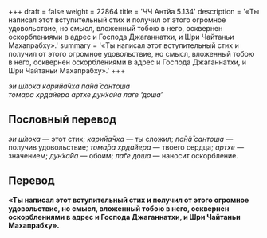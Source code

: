 +++
draft = false
weight = 22864
title = 'ЧЧ Антйа 5.134'
description = '«Ты написал этот вступительный стих и получил от этого огромное удовольствие, но смысл, вложенный тобою в него, осквернен оскорблениями в адрес и Господа Джаганнатхи, и Шри Чайтаньи Махапрабху».'
summary = '«Ты написал этот вступительный стих и получил от этого огромное удовольствие, но смысл, вложенный тобою в него, осквернен оскорблениями в адрес и Господа Джаганнатхи, и Шри Чайтаньи Махапрабху».'
+++

_эи ш́лока карийа̄чха па̄н̃а̄ сантоша  
тома̄ра хр̣дайера артхе дун̇ха̄йа ла̄ге ‘доша’_

## Пословный перевод

_эи_ _ш́лока_ — этот стих; _карийа̄чха_ — ты сложил; _па̄н̃а̄_ _сантоша_ — получив удовольствие; _тома̄ра_ _хр̣дайера_ — твоего сердца; _артхе_ — значением; _дун̇ха̄йа_ — обоим; _ла̄ге_ _доша_ — наносит оскорбление.

## Перевод

**«Ты написал этот вступительный стих и получил от этого огромное удовольствие, но смысл, вложенный тобою в него, осквернен оскорблениями в адрес и Господа Джаганнатхи, и Шри Чайтаньи Махапрабху».**
